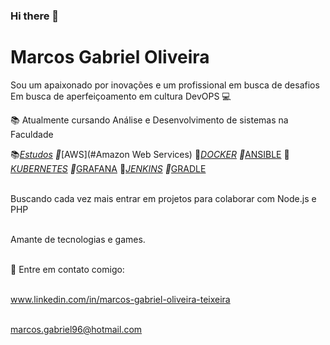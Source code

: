 ### Hi there 👋

# Marcos Gabriel Oliveira

Sou um apaixonado por inovações e um profissional em busca de desafios
Em busca de aperfeiçoamento em cultura DevOPS :computer:

:books: Atualmente cursando Análise e Desenvolvimento de sistemas na Faculdade

<!--ts-->
   :books:*[Estudos](#Estudos)
      :bookmark:*[AWS](#Amazon Web Services)
      :bookmark:*[DOCKER](#Docker)
      :bookmark:*[ANSIBLE](#Ansible)
      :bookmark:*[KUBERNETES](#Kubernetes)
      :bookmark:*[GRAFANA](#Grafana)
      :bookmark:*[JENKINS](#Jenkins)
      :bookmark:*[GRADLE](#Gradle)         
<!--te-->

<br/> Buscando cada vez mais entrar em projetos para colaborar com Node.js e PHP

<br/> Amante de tecnologias e games.

<br/> :email: Entre em contato comigo:

<br/> www.linkedin.com/in/marcos-gabriel-oliveira-teixeira 

<br/> marcos.gabriel96@hotmail.com
